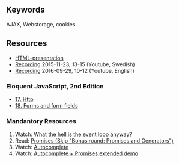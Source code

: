 ## Keywords
AJAX, Webstorage, cookies

## Resources
- [HTML-presentation](https://rawgit.com/CS-LNU-Learning-Objects/client-side-javascript/master/lectures/03-ajax/index.html)
- [Recording](https://youtu.be/rGm3BFYs-tY) 2015-11-23, 13-15 (Youtube, Swedish)
- [Recording](https://youtu.be/RRTXex4_8Cg) 2016-09-29, 10-12 (Youtube, English)

### Eloquent JavaScript, 2nd Edition

- [17. Http](http://eloquentjavascript.net/17_http.html)
- [18. Forms and form fields](http://eloquentjavascript.net/18_forms.html)

### Mandantory Resources
1. Watch: [What the hell is the event loop anyway?](https://youtu.be/8aGhZQkoFbQ)
2. Read: [Promises (Skip "Bonus round: Promises and Generators")](http://www.html5rocks.com/en/tutorials/es6/promises/)
3. Watch: [Autocomplete](https://youtu.be/7nkTTeDhKyo)
4. Watch: [Autocomplete + Promises extended demo](https://youtu.be/K_elRJIJPqw)
